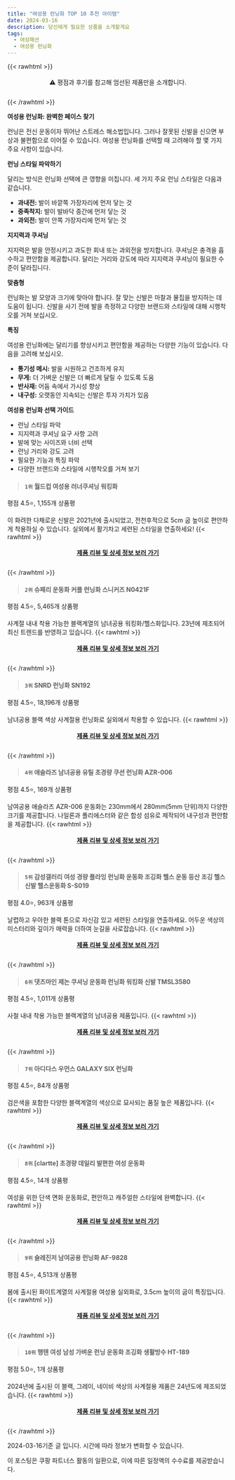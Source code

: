 ```yaml
---
title: "여성용 런닝화 TOP 10 추천 아이템"
date: 2024-03-16
description: 당신에게 필요한 상품을 소개할게요
tags:
  - 여성패션
  - 여성용 런닝화
---
```

{{< rawhtml >}}<div class="toc" style="text-align: center; height: 50px; line-height: 2;">  <p>⚠️ 평점과 후기를 참고해 엄선된 제품만을 소개합니다.<br></p></div> {{< /rawhtml >}}

**여성용 런닝화: 완벽한 페이스 찾기**

런닝은 전신 운동이자 뛰어난 스트레스 해소법입니다. 그러나 잘못된 신발을 신으면 부상과 불편함으로 이어질 수 있습니다. 여성용 런닝화를 선택할 때 고려해야 할 몇 가지 주요 사항이 있습니다.

**런닝 스타일 파악하기**

달리는 방식은 런닝화 선택에 큰 영향을 미칩니다. 세 가지 주요 런닝 스타일은 다음과 같습니다.

* **과내전:** 발이 바깥쪽 가장자리에 먼저 닿는 것
* **중족착지:** 발이 발바닥 중간에 먼저 닿는 것
* **과외전:** 발이 안쪽 가장자리에 먼저 닿는 것

**지지력과 쿠셔닝**

지지력은 발을 안정시키고 과도한 회내 또는 과외전을 방지합니다. 쿠셔닝은 충격을 흡수하고 편안함을 제공합니다. 달리는 거리와 강도에 따라 지지력과 쿠셔닝이 필요한 수준이 달라집니다.

**맞춤형**

런닝화는 발 모양과 크기에 맞아야 합니다. 잘 맞는 신발은 마찰과 물집을 방지하는 데 도움이 됩니다. 신발을 사기 전에 발을 측정하고 다양한 브랜드와 스타일에 대해 시행착오를 거쳐 보십시오.

**특징**

여성용 런닝화에는 달리기를 향상시키고 편안함을 제공하는 다양한 기능이 있습니다. 다음을 고려해 보십시오.

* **통기성 메시:** 발을 시원하고 건조하게 유지
* **무게:** 더 가벼운 신발은 더 빠르게 달릴 수 있도록 도움
* **반사재:** 어둠 속에서 가시성 향상
* **내구성:** 오랫동안 지속되는 신발은 투자 가치가 있음

**여성용 런닝화 선택 가이드**

* 런닝 스타일 파악
* 지지력과 쿠셔닝 요구 사항 고려
* 발에 맞는 사이즈와 너비 선택
* 런닝 거리와 강도 고려
* 필요한 기능과 특징 파악
* 다양한 브랜드와 스타일에 시행착오를 거쳐 보기


>#### `1위` 월드컵 여성용 러너쿠셔닝 워킹화
평점 4.5⭐, 1,155개 상품평

이 화려한 다채로운 신발은 2021년에 출시되었고, 전천후적으로 5cm 굽 높이로 편안하게 착용하실 수 있습니다. 실외에서 활기차고 세련된 스타일을 연출하세요!
{{< rawhtml >}}<div class="toc" style="text-align: center; height: 50px; line-height: 2;"><p><b><a href="https://link.coupang.com/re/AFFSDP?lptag=AF5033054&pageKey=6091490229&itemId=11358828167&vendorItemId=78635176135&traceid=V0-153-cf4c83284b514230&clickBeacon=_8sJ9U5KRnM7AdqI_9av8mZr0-PIU-NWppjZa5rNMlbEpIIDjtt9otHhbqwBf0AqtpgF0R7NpHRcwlEk3psvTjPHA1nkD-hb-iPUJNMoIlHbqHGw7fBgly4ZQtllObWda_6UYqMDFMF6_3AwAXwboiZu8-39pgEuq5Yu8T9RTJjbaQjPA8WuvGbP5qAKXbFe0EnfGS7aPFcInNBbqKC-_hduIWYVhfqoOFXru1OOcU_gI4-q5V9ggiav1Dzdlb9bwyDS8wTREA8ZI2CHPU2wRFt_ZDICni8zMeAGPJ9XC6EMl9gxgvYA8WVFFwh7RjWJUUBG5X-I_W9vR7NFeU77uyKQc1z0mjZZMg6pls6iTXmLCltzXrGt9HpbpVx6Ar8-c1cA9Ez5OgOY8O9tpbD-v9GuI8ZygQhYgjZWjloWbQ1TAUQOrkHxrCrLA5VmHgoD31rzS_24kMYDQFqWh0SP5XjlQIqaUqg8Uo6aXEFe-wTwDv5H8YzyhttX9_Tn70jBWhmFgpuuxyJ7dyIvEHjW_VGspCp4YobJrBr3FK3LL1tdYaM19MVexaabhqI3n-YMYjW1hx5WSzrqSfiihSJJBhjTLVl1ylG556wKhDRWs-cajex2FLn06BqH3PFT0n4gKIvIzP7wwWZGThgEcisi4t1fictJoDvncWcjEfh4Ofv84F0Ks5h-BORo8O-dvkMUMY9txyFe8k95NwAWE07HATS6dD7bsHXNNaJnhBgY5Yw4OAZwIJ77QAUdCYJomAcbDjn8GybN4Udp_nZDie-__ExaZ0evcsjrY054lza2mqwzmUGnrph8W8dmYK2aR12S40rVY2i93c1BQdURyyP0LFuZjUAdHB_FXWpAFVqkU3W7C2lCYwJMrINqD1xoTfDUwmBC8js2vhnByJVFt9RnKEB_naomI8Ew4FzXy3u9ACdWGxxv6MnNaopo&requestid=20240316164526423067072469&token=31850C%7CMIXED">제품 리뷰 및 상세 정보 보러 가기</a></b><br></p> </div>{{< /rawhtml >}}

>#### `2위` 슈패리 운동화 커플 런닝화 스니커즈 N0421F
평점 4.5⭐, 5,465개 상품평

사계절 내내 착용 가능한 블랙계열의 남녀공용 워킹화/헬스화입니다. 23년에 제조되어 최신 트렌드를 반영하고 있습니다.
{{< rawhtml >}}<div class="toc" style="text-align: center; height: 50px; line-height: 2;"><p><b><a href="https://link.coupang.com/re/AFFSDP?lptag=AF5033054&pageKey=162072708&itemId=465521385&vendorItemId=83523163498&traceid=V0-153-ff0612e595b45369&requestid=20240316164526423067072469&token=31850C%7CMIXED">제품 리뷰 및 상세 정보 보러 가기</a></b><br></p> </div>{{< /rawhtml >}}

>#### `3위` SNRD 런닝화 SN192
평점 4.5⭐, 18,196개 상품평

남녀공용 블랙 색상 사계절용 런닝화로 실외에서 착용할 수 있습니다.
{{< rawhtml >}}<div class="toc" style="text-align: center; height: 50px; line-height: 2;"><p><b><a href="https://link.coupang.com/re/AFFSDP?lptag=AF5033054&pageKey=140376536&itemId=409052867&vendorItemId=4001885322&traceid=V0-153-68ff5dac68beee24&requestid=20240316164526423067072469&token=31850C%7CMIXED">제품 리뷰 및 상세 정보 보러 가기</a></b><br></p> </div>{{< /rawhtml >}}

>#### `4위` 애슬라즈 남녀공용 유틸 초경량 쿠션 런닝화 AZR-006
평점 4.5⭐, 169개 상품평

남여공용 애슬라즈 AZR-006 운동화는 230mm에서 280mm(5mm 단위)까지 다양한 크기를 제공합니다. 나일론과 폴리에스터와 같은 합성 섬유로 제작되어 내구성과 편안함을 제공합니다.
{{< rawhtml >}}<div class="toc" style="text-align: center; height: 50px; line-height: 2;"><p><b><a href="https://link.coupang.com/re/AFFSDP?lptag=AF5033054&pageKey=7687574785&itemId=20548867168&vendorItemId=87625109372&traceid=V0-153-0f6e3a19eee40b97&clickBeacon=0l4SvrrHTxZUL5r30gMhIGQq9qsC5i4K6Kpv-9bjgx2j81Oktn9Jo7DkN9azstPXzjA4DBpY-BD98gDbZx5vqe6BKU_1izbzwCaStSLk-dhTy3PXAXa_5bOlJTb7u58AmgrzL5pcci2op7BPP7CikpRvIS2zDjvPgnTebfgQwJ4Y7e36SclJnZQTLFxNT3EGrFF-z63AacJvFL2Rh4OI1BXRToE6tB-MWhly3G0tTk8SZA8-38_on-PRSEAW6qUtfEDemZC0n3_zLIoYEzX4JMnWgZT2ODWrX9ydRr6V-9EnYv1pUPSKVl-DG2_fkUoz4YBdvE1YOmTIQdwbuxegcJqn3SVw3S90piFTn883rncVefOg_Y6d1Q6Ry3Xnb8yBtBJqSPfhV4iRVbBHwBGZZ5c6FVeBhTsKXEEFCP1w1zfl-uK6PY9MMFmWRXPXm1SOYpWVUrHeA6etz1BHldFmE6Sa7aPfavJmWsM8lE31e-IK27wgGzUyfu0AtfsvS7h6LzM7jNzn9sOvv6MXastXuljBwJr4cOT9MT3mdY7w3v-zJ2XA9nUMD_FScqE_5spk3RtmJv_aA8nD7ZAh8mq9mNdnEcgFBoC3OE8HYrdXy_QPfl8nEmPO1F4MnE5yQ2MoRg9IvpjgvSCf1wQczvgknLe2nbvN7g1kLYjIxJE4rxtVhVRFbVyKwIf4NVolNm0URowdkUoSLCcqrMu1bEue6nAEnGBdZrCpYj_4nXW33U-L-o8QLBWPyP3JyenL-NjMVKWXCFC5aXHFBDptuPrK8StwyC_-uk1RFZYIFA_RdMXv1O8OLqFUXFyvA_jLGvOoLj5R55bWPZutuPTcJSvkxI8siMEDJV0G9q6nI46KcMrvwQ9ffIYpJOhWcRSNy8qBZ1GqMsqCSprMUVcWWx-izWDzZVuWzumZwcaGF4ZIAolk9XbE0B_-Ltk%3D&requestid=20240316164526423067072469&token=31850C%7CMIXED">제품 리뷰 및 상세 정보 보러 가기</a></b><br></p> </div>{{< /rawhtml >}}

>#### `5위` 감성갤러리 여성 경량 플라잉 런닝화 운동화 조깅화 헬스 운동 등산 조깅 헬스신발 헬스운동화 S-S019
평점 4.0⭐, 963개 상품평

날렵하고 우아한 블랙 톤으로 자신감 있고 세련된 스타일을 연출하세요. 어두운 색상의 미스터리와 깊이가 매력을 더하여 눈길을 사로잡습니다.
{{< rawhtml >}}<div class="toc" style="text-align: center; height: 50px; line-height: 2;"><p><b><a href="https://link.coupang.com/re/AFFSDP?lptag=AF5033054&pageKey=7079635281&itemId=17607220138&vendorItemId=86067702820&traceid=V0-153-f88210aeb87def14&requestid=20240316164526423067072469&token=31850C%7CMIXED">제품 리뷰 및 상세 정보 보러 가기</a></b><br></p> </div>{{< /rawhtml >}}

>#### `6위` 댓츠마인 제논 쿠셔닝 운동화 런닝화 워킹화 신발 TMSL3580
평점 4.5⭐, 1,011개 상품평

사철 내내 착용 가능한 블랙계열의 남녀공용 제품입니다.
{{< rawhtml >}}<div class="toc" style="text-align: center; height: 50px; line-height: 2;"><p><b><a href="https://link.coupang.com/re/AFFSDP?lptag=AF5033054&pageKey=6306347447&itemId=13065554651&vendorItemId=80328101665&traceid=V0-153-1088f65c73da5a92&clickBeacon=9YWs4MwvAfnkMiyy9QukAP9m-Dun2xYOzcURx_VyG1NAPfP9KKJc6DLoROl-FKShwqoMp0wfTKha2grx-20Cysrb9VAuI3MPCguSz0yiYbmwFdo2lq-iq7TKgRilOBNCUxU3Py7p_S69Upp4VZ8FTzI1SaLWXqWktaT2zM8dTBcd5BMMBvPn9qxmsrqFn9Oy5yI0EWkx0Sh_Ru_9z2CXtKC2yYt8jPJRPr_2Z9QU9XW42hR33qssj16Hbl_SHQvntzqyYqw1wn-g40Q7BUravWLnc9eGFUiGs92hHemijufe_ZscX7EZBhOJBQO-Md8AvlZ35lvkDKX_KZRY90lwx31wwH0psuTfVB3bfBgPJ29f3EVw0YadPRgwC9t7U1_PHS-gZPKMQZOBzLtQ8G9_7iV7oMjNisfe6lFh6JfCZtlBIc1AayKiDfWhw0FeoCfWemAEt5rjc1JAH806yChVU298_qPq9cE6ANurRmahFU6kMKHDTO7y-C4xOXpk4oYYp8dH8Dr5SPzoKaSRNayO5LnBnsjZ_GDT3PhUFb20DizrB3lOfcLrmkJ2pkVUDj_KAc6vogCAmlVBue842_3dSDrWynsCZVR2TegjzHX6NuEHpee6Mm1RKNaZC-sBHQ_fodv7PpdZGW5GY5AkyCEqTFaywVd-qyrxVycH2K3vfbK67m-1WVCP8bht4AJToMOnPkPn8oIMX6680ZKP2H2OWbMub0UWY0zB6A_TxfIvlPHwQt960oMz-1ANZGQ9w8S4HYOm5g4Qf2T1S-EgwNVnV5eXNduGp4T2pccbifPH0fBEK-uC7p4hbzC8MQLRIvtwYSC1mfHj4bLJ-5tF7i2EH87Ve_h1sFviljNF4bE87LzDXHdzHZr5f1PEMNNddppiPLI13WFFHc0mc9x-dmzN1DyO4glMEjYshGyHEajx6qxJqOO6CJEbBA%3D%3D&requestid=20240316164526423067072469&token=31850C%7CMIXED">제품 리뷰 및 상세 정보 보러 가기</a></b><br></p> </div>{{< /rawhtml >}}

>#### `7위` 아디다스 우먼스 GALAXY SIX 런닝화
평점 4.5⭐, 84개 상품평

검은색을 포함한 다양한 블랙계열의 색상으로 묘사되는 품질 높은 제품입니다.
{{< rawhtml >}}<div class="toc" style="text-align: center; height: 50px; line-height: 2;"><p><b><a href="https://link.coupang.com/re/AFFSDP?lptag=AF5033054&pageKey=7017360567&itemId=17267957760&vendorItemId=84439147020&traceid=V0-153-2f43357c64f77321&requestid=20240316164526423067072469&token=31850C%7CMIXED">제품 리뷰 및 상세 정보 보러 가기</a></b><br></p> </div>{{< /rawhtml >}}

>#### `8위` [clartte] 초경량 데일리 발편한 여성 운동화
평점 4.5⭐, 14개 상품평

여성을 위한 단색 면화 운동화로, 편안하고 캐주얼한 스타일에 완벽합니다.
{{< rawhtml >}}<div class="toc" style="text-align: center; height: 50px; line-height: 2;"><p><b><a href="https://link.coupang.com/re/AFFSDP?lptag=AF5033054&pageKey=7758218137&itemId=20915646587&vendorItemId=87982545069&traceid=V0-153-1fd96a98ea9dcafd&clickBeacon=R9bdlZzM0KXYTYg7RwEBL6-7_66LAcvgWN11AnVkw9IIoc8Evm_Cu7kzCU471ibZbrLqUPIhm0slAtdCFFkbt8zgbowmStRAC5jq8oZNy0dMXbu7v8yfXUAuWBTJxtc3rugXXKtptJSH71nyQA3XdwWFZ0bEjvY9ScTdZXeAcvzq3cse-oKWu64iAFlkdwUhVXrD8R3dDtfzXEK6QGboJIBc4FUAIUSLZB9RMrVttcFON0Wty0FTCqdORP4tmCB2d7rMKxePIJq87WmhrrgK7qvAuN8_BMOQ5rOpKIErWNvuhg4XOIzJ5lRoQFLnh1Lzab_wBLF3rm87NIbXFAhD74D9K00wAkXeH_65hP-o8TtO35OGUvyOr5Wmju7oq3lVkfJwDxHaJ4Veac-SycFLWZLufRJc14IdkdR4QDCSY0UD72y9Kd84ep0UWs7LtIfHL0t1Wk06tJUivBDk1djItx_ui7lZzrTifwTAap0o49FVIZyhuU34Rwe6Dt_jH3enMWIqVz5q-Rqo0JI6R7-Om5IuQ0u_78G6Uv_qksMqjykRHcF7gL-ACo4MEpkYzLOPSqxRsLEzisdwFaghSVKysHm_eKfZqpGqCpGV3lbjGaX_ek1CYuW5aHkU6p7HEPLRKC7QqBxBZ9kaZmSYtB1MZzpU0fl2YurpeYaL13HFyDnjkMLM45RjLXaoA_Ho3TzmDlZLbS73NH55nAKubVN1LQ3BJlHUjtI48m9K9gn1XgUF4BLc5pcrAXJZfXyWHTDUaSDko3OkWM947N1Wvk3Kq1_k7n8UJIv4Xn6HSlsLV06IOJxYErjgJ0e93c9AG6xwLho-sZ2jyzrsCvDoum_dhjXiWPRugmCEmVyr_8vK-UJib_UP0pY3BTkEOMinV4ryRre9rjH6n54C2xFjNpwDV5lM8-itlu6BBgsSu9-VOVDDHm79X3WxtG2vCw%3D%3D&requestid=20240316164526423067072469&token=31850C%7CMIXED">제품 리뷰 및 상세 정보 보러 가기</a></b><br></p> </div>{{< /rawhtml >}}

>#### `9위` 슬레진저 남여공용 런닝화 AF-9828
평점 4.5⭐, 4,513개 상품평

봄에 출시된 화이트계열의 사계절용 여성용 실외화로, 3.5cm 높이의 굽이 특징입니다.
{{< rawhtml >}}<div class="toc" style="text-align: center; height: 50px; line-height: 2;"><p><b><a href="https://link.coupang.com/re/AFFSDP?lptag=AF5033054&pageKey=2141804749&itemId=3637264352&vendorItemId=80066772859&traceid=V0-153-a2aadee10276efde&requestid=20240316164526423067072469&token=31850C%7CMIXED">제품 리뷰 및 상세 정보 보러 가기</a></b><br></p> </div>{{< /rawhtml >}}

>#### `10위` 행텐 여성 남성 가벼운 런닝 운동화 조깅화 생활방수 HT-189
평점 5.0⭐, 1개 상품평

2024년에 출시된 이 블랙, 그레이, 네이비 색상의 사계절용 제품은 24년도에 제조되었습니다.
{{< rawhtml >}}<div class="toc" style="text-align: center; height: 50px; line-height: 2;"><p><b><a href="https://link.coupang.com/re/AFFSDP?lptag=AF5033054&pageKey=7933657244&itemId=21830641204&vendorItemId=88879061215&traceid=V0-153-b956316c2de170ef&clickBeacon=nTKShAD69xYC0Ad_nTtA2nptA8cpepl9BXCcvPZv2ACG-0zdRz1z19e0n7m4tQdqJPdnWh0kbGkPbCeLvCoXpqPum8sMXpvcJpVrC8S1QsqgRb_Y1CoAOEDWwk5nYeKuiKMpwvfjixkAtgF8OUEfOuBwKc2-0NuocjEPpCvcGM9ydmXenC7J15upY1mqd0n5TGN9fFivdT8TofbK0B2k0PbCy5mKxli_oaoycSBHDcGK7aa4FjEhaJUpL-RLkaIa1gw4nJKMcsfiaUb9ZhniMyAP3LJ3FbY1WP_amQ4MZxE1LT6Fa2tOy7Hq9LaawR4Acg5JBOysvdpa6S44qhZCgjNs8BQ8NIgIn1h_OE_VMspkGIqIh44Q7zmnIJu8kGbj35weGbKpTKoo9-RT8NtUQls7503WyEITfvUi4ITb7ThhXUI6ZjE2ykjRMhefFFUWS2EKAUybeTzwogoYYEr-CZ23vZYRNazU8wtnW898oYqCUR-rIxdRhKsc0R21B-hy3LveSOJxtNZbDfm-vw1hE2U60cjkNVl9K3dCgt38GmbMK6Orj3KT8Uw57d9-ZWEfQjuQz705SiRb9Es5Kb54t0Vki0hYd8duVU5iBGWQNE1oPeTEfvl_mMvbvw2IUkivVvV6peqz-fBTm6PQkrHSzih5RglBtYJxnCXwjV09bWemmICUIfNwECaQzIgJml2KxwS4BGnDt5L0acdvaLFhkLaCgtMIQjWcU_PkisgkN0XRMuLFGWO2rBpT26I2wkqUUCyzmwG7wwC5zKxhJ2L84SWDu8lfsYSgWP4HlgAVIipVwakNpJYhdMaLcPQZXB8dpQwQiFXhC03EvHKMgCJfAuwAWAkEtbiW_8qNsXX3Qfaq1jeVNyx0JKCcpgAuyZKIF5iERP-G0IjIt-mQvowhwFJO2NcEgb1zZG3RgAHtDGC7HGZH9g3DxCI1&requestid=20240316164526423067072469&token=31850C%7CMIXED">제품 리뷰 및 상세 정보 보러 가기</a></b><br></p> </div>{{< /rawhtml >}}


2024-03-16기준 글 입니다.
시간에 따라 정보가 변화할 수 있습니다.

이 포스팅은 쿠팡 파트너스 활동의 일환으로, 이에 따른 일정액의 수수료를 제공받습니다.